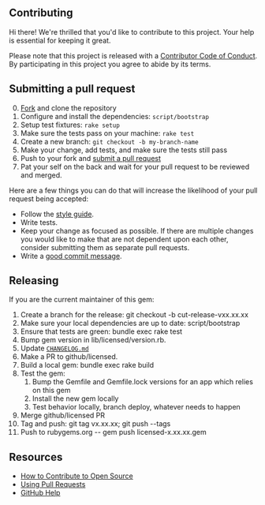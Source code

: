 ## Contributing

[fork]: https://github.com/github/licensed/fork
[pr]: https://github.com/github/licensed/compare
[style]: https://github.com/styleguide/ruby
[code-of-conduct]: CODE_OF_CONDUCT.md

Hi there! We're thrilled that you'd like to contribute to this project. Your help is essential for keeping it great.

Please note that this project is released with a [Contributor Code of Conduct][code-of-conduct]. By participating in this project you agree to abide by its terms.

## Submitting a pull request

0. [Fork][fork] and clone the repository
0. Configure and install the dependencies: `script/bootstrap`
0. Setup test fixtures: `rake setup`
0. Make sure the tests pass on your machine: `rake test`
0. Create a new branch: `git checkout -b my-branch-name`
0. Make your change, add tests, and make sure the tests still pass
0. Push to your fork and [submit a pull request][pr]
0. Pat your self on the back and wait for your pull request to be reviewed and merged.

Here are a few things you can do that will increase the likelihood of your pull request being accepted:

- Follow the [style guide][style].
- Write tests.
- Keep your change as focused as possible. If there are multiple changes you would like to make that are not dependent upon each other, consider submitting them as separate pull requests.
- Write a [good commit message](http://tbaggery.com/2008/04/19/a-note-about-git-commit-messages.html).

## Releasing
If you are the current maintainer of this gem:

1. Create a branch for the release: git checkout -b cut-release-vxx.xx.xx
2. Make sure your local dependencies are up to date: script/bootstrap
3. Ensure that tests are green: bundle exec rake test
4. Bump gem version in lib/licensed/version.rb.
5. Update [`CHANGELOG.md`](CHANGELOG.md)
6. Make a PR to github/licensed.
7. Build a local gem: bundle exec rake build
8. Test the gem:
   1. Bump the Gemfile and Gemfile.lock versions for an app which relies on this gem
   2. Install the new gem locally
   3. Test behavior locally, branch deploy, whatever needs to happen
9. Merge github/licensed PR
10. Tag and push: git tag vx.xx.xx; git push --tags
11. Push to rubygems.org -- gem push licensed-x.xx.xx.gem

## Resources

- [How to Contribute to Open Source](https://opensource.guide/how-to-contribute/)
- [Using Pull Requests](https://help.github.com/articles/about-pull-requests/)
- [GitHub Help](https://help.github.com)
